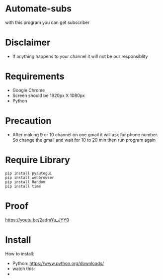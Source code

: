 # Automate-subs
with this program you can get subscriber

# Disclaimer
- If anything happens to your channel it will not be our responsiblity

# Requirements
- Google Chrome
- Screen should be 1920px X 1080px
- Python

# Precaution
- After making 9 or 10 channel on one gmail it will ask for phone number. So change the gmail and wait for 10 to 20 min then run program again

# Require Library
    pip install pyautogui
    pip install webbrowser
    pip install Random
    pip install time
    
# Proof
 https://youtu.be/2admYu_JYY0

# Install
How to install:
- Python: https://www.python.org/downloads/
- watch this:
- 

